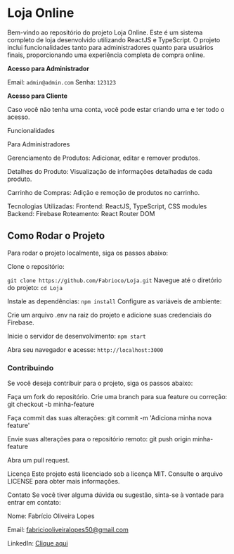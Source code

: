 # Loja Online
 Bem-vindo ao repositório do projeto Loja Online. Este é um sistema completo de loja desenvolvido utilizando ReactJS e TypeScript. O projeto inclui funcionalidades tanto para administradores quanto para usuários finais, proporcionando uma experiência completa de compra online.

 
**Acesso para Administrador** 

Email: `admin@admin.com`
Senha: `123123`


**Acesso para Cliente**

Caso você não tenha uma conta, você pode estar criando uma e ter todo o acesso.


Funcionalidades

Para Administradores

Gerenciamento de Produtos: Adicionar, editar e remover produtos.

Detalhes do Produto: Visualização de informações detalhadas de cada produto.

Carrinho de Compras: Adição e remoção de produtos no carrinho.



Tecnologias Utilizadas:
Frontend: ReactJS, TypeScript, CSS modules
Backend: Firebase
Roteamento: React Router DOM

## Como Rodar o Projeto
Para rodar o projeto localmente, siga os passos abaixo:

Clone o repositório:

`git clone https://github.com/Fabrioco/Loja.git`
Navegue até o diretório do projeto: `cd Loja`

Instale as dependências: `npm install`
Configure as variáveis de ambiente:

Crie um arquivo .env na raiz do projeto e adicione suas credenciais do Firebase.


Inicie o servidor de desenvolvimento: `npm start`


Abra seu navegador e acesse: `http://localhost:3000`


### Contribuindo
Se você deseja contribuir para o projeto, siga os passos abaixo:

Faça um fork do repositório.
Crie uma branch para sua feature ou correção:
git checkout -b minha-feature


Faça commit das suas alterações:
git commit -m 'Adiciona minha nova feature'


Envie suas alterações para o repositório remoto:
git push origin minha-feature


Abra um pull request.


Licença
Este projeto está licenciado sob a licença MIT. Consulte o arquivo LICENSE para obter mais informações.

Contato
Se você tiver alguma dúvida ou sugestão, sinta-se à vontade para entrar em contato:

Nome: Fabrício Oliveira Lopes

Email: fabriciooliveiralopes50@gmail.com

LinkedIn: [Clique aqui](https://www.linkedin.com/in/fabrício-oliveira-lopes-b713892bb)
